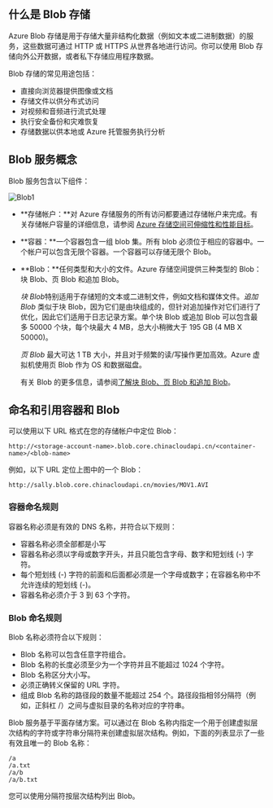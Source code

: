 ## 什么是 Blob 存储

Azure Blob 存储是用于存储大量非结构化数据（例如文本或二进制数据）的服务，这些数据可通过 HTTP 或 HTTPS 从世界各地进行访问。你可以使用 Blob 存储向外公开数据，或者私下存储应用程序数据。

Blob 存储的常见用途包括：

-   直接向浏览器提供图像或文档
-   存储文件以供分布式访问
-   对视频和音频进行流式处理
-   执行安全备份和灾难恢复
-   存储数据以供本地或 Azure 托管服务执行分析

## Blob 服务概念

Blob 服务包含以下组件：

![Blob1][Blob1]

-   **存储帐户：**对 Azure 存储服务的所有访问都要通过存储帐户来完成。有关存储帐户容量的详细信息，请参阅 [Azure 存储空间可伸缩性和性能目标](/documentation/articles/storage-scalability-targets)。

-   **容器：**一个容器包含一组 blob 集。所有 blob 必须位于相应的容器中。一个帐户可以包含无限个容器。一个容器可以存储无限个 Blob。

-   **Blob：**任何类型和大小的文件。Azure 存储空间提供三种类型的 Blob：块 Blob、页 Blob 和追加 Blob。
    
	*块 Blob*特别适用于存储短的文本或二进制文件，例如文档和媒体文件。*追加 Blob* 类似于块 Blob，因为它们是由块组成的，但针对追加操作对它们进行了优化，因此它们适用于日志记录方案。单个块 Blob 或追加 Blob 可以包含最多 50000 个块，每个块最大 4 MB，总大小稍微大于 195 GB (4 MB X 50000)。
    
	*页 Blob* 最大可达 1 TB 大小，并且对于频繁的读/写操作更加高效。Azure 虚拟机使用页 Blob 作为 OS 和数据磁盘。

	有关 Blob 的更多信息，请参阅[了解块 Blob、页 Blob 和追加 Blob](https://msdn.microsoft.com/zh-cn/library/azure/ee691964.aspx)。

## 命名和引用容器和 Blob

可以使用以下 URL 格式在您的存储帐户中定位 Blob：
   
    http://<storage-account-name>.blob.core.chinacloudapi.cn/<container-name>/<blob-name>  
      
例如，以下 URL 定位上图中的一个 Blob：

    http://sally.blob.core.chinacloudapi.cn/movies/MOV1.AVI

### 容器命名规则

容器名称必须是有效的 DNS 名称，并符合以下规则：

- 容器名称必须全部都是小写
- 容器名称必须以字母或数字开头，并且只能包含字母、数字和短划线 (-) 字符。
- 每个短划线 (-) 字符的前面和后面都必须是一个字母或数字；在容器名称中不允许连续的短划线 (-)。
- 容器名称必须介于 3 到 63 个字符。

### Blob 命名规则

Blob 名称必须符合以下规则：

- Blob 名称可以包含任意字符组合。
- Blob 名称的长度必须至少为一个字符并且不能超过 1024 个字符。
- Blob 名称区分大小写。
- 必须正确转义保留的 URL 字符。
- 组成 Blob 名称的路径段的数量不能超过 254 个。路径段指相邻分隔符（例如，正斜杠 /）之间与虚拟目录的名称对应的字符串。

Blob 服务基于平面存储方案。可以通过在 Blob 名称内指定一个用于创建虚拟层次结构的字符或字符串分隔符来创建虚拟层次结构。例如，下面的列表显示了一些有效且唯一的 Blob 名称：

	/a
	/a.txt
	/a/b
	/a/b.txt

您可以使用分隔符按层次结构列出 Blob。


[Blob1]: ./media/storage-blob-concepts-include/blob1.jpg

<!---HONumber=70-->